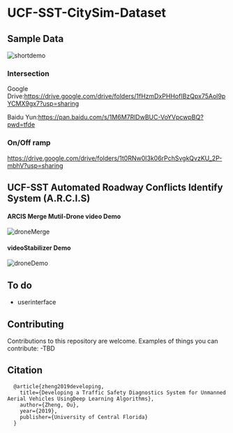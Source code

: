 # UCF-SST-CitySim-Dataset

## Sample Data
![shortdemo](https://github.com/ozheng1993/UCF-SST-City-Sim-Dataset/blob/main/asset/short.gif)
### Intersection
Google Drive:https://drive.google.com/drive/folders/1fHzmDxPHHofIBzQpx75Aol9pYCMX9gx7?usp=sharing

Baidu Yun:https://pan.baidu.com/s/1M6M7RlDwBUC-VoYVpcwpBQ?pwd=tfde
### On/Off ramp
https://drive.google.com/drive/folders/1t0RNw0I3k06rPchSvgkQvzKU_2P-mbhV?usp=sharing



## UCF-SST Automated Roadway Conflicts Identify System (A.R.C.I.S)
#### ARCIS Merge Mutil-Drone video Demo
![droneMerge](https://github.com/ozheng1993/A-R-C-I-S/blob/master/asset/droneMerge.gif)

#### videoStabilizer Demo
![droneDemo](https://github.com/ozheng1993/videoStabilizer/blob/master/assets/demo.gif)

## To do

* userinterface

## Contributing
Contributions to this repository are welcome. Examples of things you can contribute:
-TBD

## Citation
      @article{zheng2019developing,
        title={Developing a Traffic Safety Diagnostics System for Unmanned Aerial Vehicles UsingDeep Learning Algorithms},
        author={Zheng, Ou},
        year={2019},
        publisher={University of Central Florida}
      }
